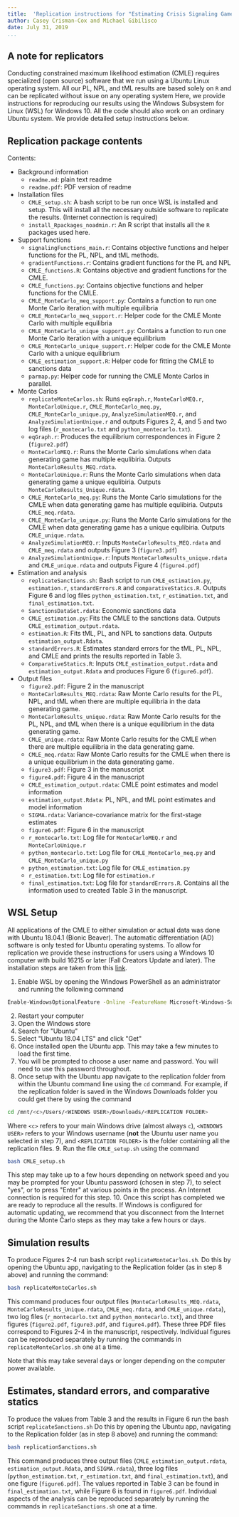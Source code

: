 ```yaml
---
title:  'Replication instructions for "Estimating Crisis Signaling Games in International Relations: Problems and Solutions" '
author: Casey Crisman-Cox and Michael Gibilisco
date: July 31, 2019
...
```

## A note for replicators
Conducting constrained maximum likelihood estimation (CMLE)  requires specialized (open source) software that we run using a Ubuntu Linux operating system.
All our PL, NPL, and tML results are based solely on `R` and can be replicated without issue on any operating system 
Here, we provide instructions for reproducing our results using the Windows Subsystem for Linux (WSL) for Windows 10.
All the code should also work on an ordinary Ubuntu system.
We provide detailed setup instructions below.


## Replication package contents
Contents:

- Background information
    - `readme.md`: plain text readme 
    - `readme.pdf`: PDF version of readme
- Installation files
    - `CMLE_setup.sh`:  A bash script to be run once WSL is installed and setup.  This will install all the necessary outside software to replicate the results. (Internet connection is required)
    - `install_Rpackages_noadmin.r`: An R script that installs all the `R` packages used here.
- Support functions
    - `signalingFunctions_main.r`: Contains objective functions and helper functions for the PL, NPL, and tML methods.
	- `gradientFunctions.r`: Contains gradient functions for the PL and NPL
	- `CMLE_functions.R`: Contains objective and gradient functions for the CMLE.
	- `CMLE_functions.py`:  Contains objective functions and helper functions for the CMLE.
	- `CMLE_MonteCarlo_meq_support.py`: Contains a function to run one Monte Carlo iteration with multiple equilibria
	- `CMLE_MonteCarlo_meq_support.r`: Helper code for the CMLE Monte Carlo with multiple equilibria
	- `CMLE_MonteCarlo_unique_support.py`: Contains a function to run one Monte Carlo iteration with a unique equilibrium
	- `CMLE_MonteCarlo_unique_support.r`: Helper code for the CMLE Monte Carlo with a unique equilibrium
    - `CMLE_estimation_support.R`: Helper code for fitting the CMLE to sanctions data
	- `parmap.py`: Helper code for running the CMLE Monte Carlos in parallel.
- Monte Carlos 
    - `replicateMonteCarlos.sh`: Runs `eqGraph.r`, `MonteCarloMEQ.r`, `MonteCarloUnique.r`, `CMLE_MonteCarlo_meq.py`, `CMLE_MonteCarlo_unique.py`, `AnalyzeSimulationMEQ.r`, and `AnalyzeSimulationUnique.r` and outputs Figures 2, 4, and 5 and two log files (`r_montecarlo.txt` and `python_montecarlo.txt`).
    - `eqGraph.r`: Produces the equilibrium correspondences in Figure 2 (`figure2.pdf`)
    - `MonteCarloMEQ.r`: Runs the Monte Carlo simulations when data generating game has multiple equlibiria. Outputs `MonteCarloResults_MEQ.rdata`.
    - `MonteCarloUnique.r`: Runs the Monte Carlo simulations when data generating game a unique equlibiria. Outputs `MonteCarloResults_Unique.rdata`.
    - `CMLE_MonteCarlo_meq.py`: Runs the Monte Carlo simulations for the CMLE when data generating game has multiple equlibiria. Outputs `CMLE_meq.rdata`.
    - `CMLE_MonteCarlo_unique.py`: Runs the Monte Carlo simulations for the CMLE when data generating game has a unique equlibiria. Outputs `CMLE_unique.rdata`.
	- `AnalyzeSimulationMEQ.r`: Inputs `MonteCarloResults_MEQ.rdata` and `CMLE_meq.rdata` and outputs Figure 3 (`figure3.pdf`)
	- `AnalyzeSimulationUnique.r`: Inputs `MonteCarloResults_unique.rdata` and `CMLE_unique.rdata` and outputs Figure 4 (`figure4.pdf`)
- Estimation and analysis
    - `replicateSanctions.sh`: Bash script to run `CMLE_estimation.py`, `estimation.r`, `standardErrors.R` and `comparativeStatics.R`. Outputs Figure 6  and log files `python_estimation.txt`, `r_estimation.txt`, and `final_estimation.txt`.
    - `SanctionsDataSet.rdata`: Economic sanctions data 
	- `CMLE_estimation.py`: Fits the CMLE to the sanctions data. Outputs `CMLE_estimation_output.rdata`.
    - `estimation.R`: Fits tML, PL, and NPL to sanctions data. Outputs `estimation_output.Rdata`.
	- `standardErrors.R`: Estimates standard errors for the tML, PL, NPL, and CMLE and prints the results reported in Table 3.
	- `ComparativeStatics.R`: Inputs `CMLE_estimation_output.rdata` and `estimation_output.Rdata` and produces Figure 6 (`figure6.pdf`).
- Output files
  	- `figure2.pdf`: Figure 2 in the manuscript
	- `MonteCarloResults_MEQ.rdata`: Raw Monte Carlo results for the PL, NPL, and tML when there are multiple equilibria in the data generating game.
	- `MonteCarloResults_unique.rdata`:	Raw Monte Carlo results for the PL, NPL, and tML when there is a unique equilibrium in the data generating game.
	- `CMLE_unique.rdata`: Raw Monte Carlo results for the CMLE when there are multiple equilibria in the data generating game.
	- `CMLE_meq.rdata`:	Raw Monte Carlo results for the CMLE when there is a unique equilibrium in the data generating game.
	- `figure3.pdf`: Figure 3 in the manuscript
	- `figure4.pdf`: Figure 4 in the manuscript
	- `CMLE_estimation_output.rdata`: CMLE point estimates and model information
	- `estimation_output.Rdata`: PL, NPL, and tML point estimates and model information
   	- `SIGMA.rdata`: Variance-covariance matrix for the first-stage estimates
    - `figure6.pdf`: Figure 6 in the manuscript
	- `r_montecarlo.txt`: Log file for `MonteCarloMEQ.r` and `MonteCarloUnique.r`
    - `python_montecarlo.txt`: Log file for `CMLE_MonteCarlo_meq.py` and `CMLE_MonteCarlo_unique.py`
	- `python_estimation.txt`: Log file for `CMLE_estimation.py`
	- `r_estimation.txt`: Log file for `estimation.r`
	- `final_estimation.txt`: Log file for `standardErrors.R`. Contains all the information used to created Table 3 in the manuscript.

## WSL Setup
All applications of the CMLE to either simulation or actual data was done with Ubuntu 18.04.1 (Bionic Beaver).
The automatic differentiation (AD) software is only tested for Ubuntu operating systems.
To allow for replication we provide these instructions for users using a Windows 10 computer with build 16215 or later (Fall Creators Update and later).
The installation steps are taken from this [link](https://docs.microsoft.com/en-us/windows/wsl/install-win10).


1. Enable WSL by opening the Windows PowerShell as an administrator and running the following command
```bash
Enable-WindowsOptionalFeature -Online -FeatureName Microsoft-Windows-Subsystem-Linux
```
2. Restart your computer 
3. Open the Windows store
4. Search for "Ubuntu"
5. Select "Ubuntu 18.04 LTS" and click "Get"
6. Once installed open the Ubuntu app. This may take a few minutes to load the first time.
7. You will be prompted to choose a user name and password.  You will need to use this password throughout.
8. Once setup with the Ubuntu app navigate to the replication folder from within the Ubuntu command line using the `cd` command.  For example, if the replication folder is saved in the Windows Downloads folder you could get there by using the command
```bash
cd /mnt/<c>/Users/<WINDOWS USER>/Downloads/<REPLICATION FOLDER>
```
Where `<c>` refers to your main Windows drive (almost always `c`), `<WINDOWS USER>` refers to your Windows username (**not** the Ubuntu user name you selected in step 7), and `<REPLICATION FOLDER>` is the folder containing all the replication files.
9. Run the file ``CMLE_setup.sh`` using the command
```bash
bash CMLE_setup.sh
```
This step may take up to a few hours depending on network speed and you may be prompted for your Ubuntu password (chosen in step 7), to select "yes",  or to press "Enter" at various points in the process. An Internet connection is required for this step.
10. Once this script has completed we are ready to reproduce all the results.  If Windows is configured for automatic updating, we recommend that you disconnect from the Internet during the Monte Carlo steps as they may take a few hours or days.

## Simulation results
To produce Figures 2-4 run bash script `replicateMonteCarlos.sh`.  Do this by opening the Ubuntu app, navigating to the Replication folder (as in step 8 above) and running the command:
```bash
bash replicateMonteCarlos.sh
```
This command produces four output files (`MonteCarloResults_MEQ.rdata`, `MonteCarloResults_Unique.rdata`, `CMLE_meq.rdata`, and `CMLE_unique.rdata`), two log files (`r_montecarlo.txt` and `python_montecarlo.txt`), and  three figures (`figure2.pdf`, `figure3.pdf`, and `figure4.pdf`).
These three PDF files correspond to Figures 2-4 in the manuscript, respectively.
Individual figures can be reproduced separately by running the commands in `replicateMonteCarlos.sh` one at a time.

Note that this may take several days or longer depending on the computer power available.


## Estimates, standard errors, and  comparative statics
To produce the values from Table 3 and the results in Figure 6 run the bash script `replicateSanctions.sh`
Do this by opening the Ubuntu app, navigating to the Replication folder (as in step 8 above) and running the command:
```bash
bash replicationSanctions.sh
```
This command produces three output files (`CMLE_estimation_output.rdata`, `estimation_output.Rdata`, and `SIGMA.rdata`), three log files (`python_estimation.txt`, `r_estimation.txt`, and `final_estimation.txt`), and  one figure (`figure6.pdf`).
The values reported in Table 3 can be found in `final_estimation.txt`, while Figure 6 is found in `figure6.pdf`.
Individual aspects of the analysis can be reproduced separately by running the commands in `replicateSanctions.sh` one at a time.

